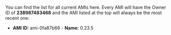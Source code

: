 You can find the list for all current AMIs here. Every AMI will have the Owner ID of **238987483468** and the AMI listed at the top will always be the most recent one:

* **AMI ID:** ami-0fa87b66 - **Name:** 0.23.5
